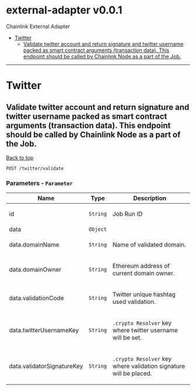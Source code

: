 <a name="top"></a>

# external-adapter v0.0.1

Chainlink External Adapter

- [Twitter](#Twitter)
  - [Validate twitter account and return signature and twitter username packed as smart contract arguments (transaction data). This endpoint should be called by Chainlink Node as a part of the Job.](<#Validate-twitter-account-and-return-signature-and-twitter-username-packed-as-smart-contract-arguments-(transaction-data).-This-endpoint-should-be-called-by-Chainlink-Node-as-a-part-of-the-Job.>)

---

# <a name='Twitter'></a> Twitter

## <a name='Validate-twitter-account-and-return-signature-and-twitter-username-packed-as-smart-contract-arguments-(transaction-data).-This-endpoint-should-be-called-by-Chainlink-Node-as-a-part-of-the-Job.'></a> Validate twitter account and return signature and twitter username packed as smart contract arguments (transaction data). This endpoint should be called by Chainlink Node as a part of the Job.

[Back to top](#top)

```
POST /twitter/validate
```

### Parameters - `Parameter`

| Name                       | Type     | Description                                                                         |
| -------------------------- | -------- | ----------------------------------------------------------------------------------- |
| id                         | `String` | <p>Job Run ID</p>                                                                   |
| data                       | `Object` |                                                                                     |
| data.domainName            | `String` | <p>Name of validated domain.</p>                                                    |
| data.domainOwner           | `String` | <p>Ethereum address of current domain owner.</p>                                    |
| data.validationCode        | `String` | <p>Twitter unique hashtag used validation.</p>                                      |
| data.twitterUsernameKey    | `String` | <p><code>.crypto Resolver</code> key where twitter username will be set.</p>        |
| data.validatorSignatureKey | `String` | <p><code>.crypto Resolver</code> key where validation signature will be placed.</p> |
